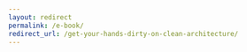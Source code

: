 ```yaml
---
layout: redirect
permalink: /e-book/
redirect_url: /get-your-hands-dirty-on-clean-architecture/
---
```

